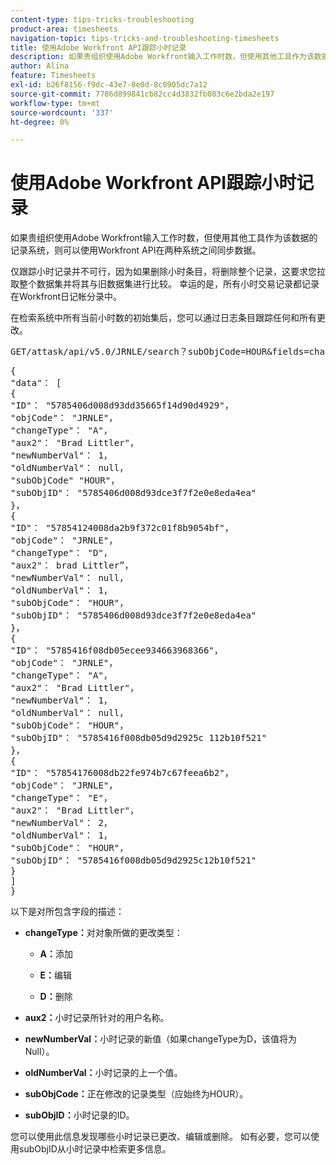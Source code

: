 ```yaml
---
content-type: tips-tricks-troubleshooting
product-area: timesheets
navigation-topic: tips-tricks-and-troubleshooting-timesheets
title: 使用Adobe Workfront API跟踪小时记录
description: 如果贵组织使用Adobe Workfront输入工作时数，但使用其他工具作为该数据的记录系统，则可以使用Workfront API在两种系统之间同步数据。
author: Alina
feature: Timesheets
exl-id: b26f8156-f9dc-43e7-8e0d-8c0905dc7a12
source-git-commit: 7786d899841cb82cc4d3832fb083c6e2bda2e197
workflow-type: tm+mt
source-wordcount: '337'
ht-degree: 0%

---
```


# 使用Adobe Workfront API跟踪小时记录

如果贵组织使用Adobe Workfront输入工作时数，但使用其他工具作为该数据的记录系统，则可以使用Workfront API在两种系统之间同步数据。

仅跟踪小时记录并不可行，因为如果删除小时条目，将删除整个记录，这要求您拉取整个数据集并将其与旧数据集进行比较。 幸运的是，所有小时交易记录都记录在Workfront日记帐分录中。

在检索系统中所有当前小时数的初始集后，您可以通过日志条目跟踪任何和所有更改。
<pre>GET/attask/api/v5.0/JRNLE/search？subObjCode=HOUR&amp;fields=changeType，aux2，newNumberVal，oldNumberVal，subObjCode，subObjID</pre><pre>{<br>"data"： [<br>{<br>"ID"： "5785406d008d93dd35665f14d90d4929"，<br>"objCode"： "JRNLE"，<br>"changeType"： "A"，<br>"aux2"： "Brad Littler"，<br>"newNumberVal"： 1，<br>"oldNumberVal"： null，<br>"subObjCode" "HOUR"，<br>"subObjID"： "5785406d008d93dce3f7f2e0e8eda4ea"<br>}，<br>{<br>"ID"： "57854124008da2b9f372c01f8b9054bf"，<br>"objCode"： "JRNLE"，<br>"changeType"： "D"，<br>"aux2"： brad Littler”，<br>"newNumberVal"： null，<br>"oldNumberVal"： 1，<br>"subObjCode"： "HOUR"，<br>"subObjID"： "5785406d008d93dce3f7f2e0e8eda4ea"<br>}，<br>{<br>"ID"： "5785416f08db05ecee934663968366"，<br>"objCode"： "JRNLE"，<br>"changeType"： "A"，<br>"aux2"： "Brad Littler"，<br>"newNumberVal"： 1，<br>"oldNumberVal"： null，<br>"subObjCode"： "HOUR"，<br>"subObjID"： "5785416f008db05d9d2925c 112b10f521"<br>}，<br>{<br>"ID"： "57854176008db22fe974b7c67feea6b2"，<br>"objCode"： "JRNLE"，<br>"changeType"： "E"，<br>"aux2"： "Brad Littler"，<br>"newNumberVal"： 2，<br>"oldNumberVal"： 1，<br>"subObjCode"： "HOUR"，<br>"subObjID"： "5785416f008db05d9d2925c12b10f521"<br>}<br>]<br>}</pre>以下是对所包含字段的描述：

* **changeType：**&#x200B;对对象所做的更改类型：

   * **A：**&#x200B;添加

   * **E：**&#x200B;编辑

   * **D：**&#x200B;删除

* **aux2：**&#x200B;小时记录所针对的用户名称。

* **newNumberVal：**&#x200B;小时记录的新值（如果changeType为D，该值将为Null）。

* **oldNumberVal：**&#x200B;小时记录的上一个值。

* **subObjCode：**&#x200B;正在修改的记录类型（应始终为HOUR）。

* **subObjID：**&#x200B;小时记录的ID。

您可以使用此信息发现哪些小时记录已更改、编辑或删除。 如有必要，您可以使用subObjID从小时记录中检索更多信息。
